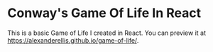 # Conway's Game Of Life In React

This is a basic Game of Life I created in React.  You can preview it at https://alexanderellis.github.io/game-of-life/.
